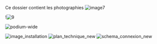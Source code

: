 Ce dossier contient les photographies
![image7](https://user-images.githubusercontent.com/89647723/156031826-3fd535ff-5885-4933-ab5d-80344908e679.jpeg)

!![9](https://user-images.githubusercontent.com/89647723/156031980-af4c33f9-663a-4f2d-be45-9ca31c183add.jpg)


![podium-wide](https://user-images.githubusercontent.com/89647723/156032166-d4dcd082-5dfe-40cf-8727-c7c24f81b5f0.jpeg)

![image_installation](https://user-images.githubusercontent.com/89647723/156032808-061cf43c-d5a3-4a96-abd2-da07469aa649.jpg)
![plan_technique_new](https://user-images.githubusercontent.com/89647723/156032819-d831b10a-0a98-42f1-9176-258e4c783853.png)
![schema_connexion_new](https://user-images.githubusercontent.com/89647723/156032824-ebc4a3e6-b8c9-4469-a8c3-381738fc530a.png)
